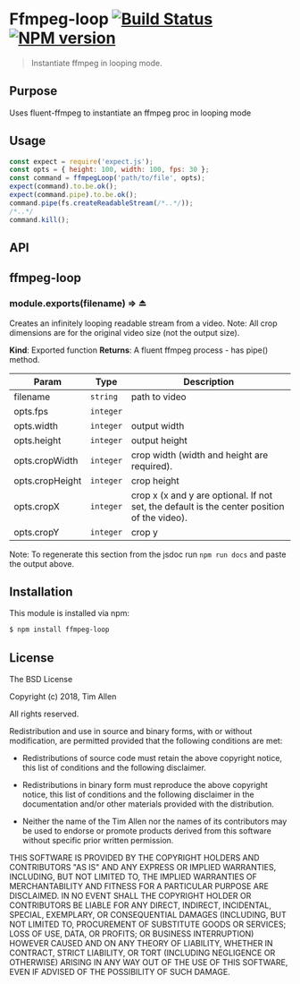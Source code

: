 # Ffmpeg-loop [![Build Status](https://secure.travis-ci.org/noblesamurai/ffmpeg-loop.png?branch=master)](http://travis-ci.org/noblesamurai/ffmpeg-loop) [![NPM version](https://badge-me.herokuapp.com/api/npm/ffmpeg-loop.png)](http://badges.enytc.com/for/npm/ffmpeg-loop)

> Instantiate ffmpeg in looping mode.

## Purpose
Uses fluent-ffmpeg to instantiate an ffmpeg proc in looping mode

## Usage

```js
const expect = require('expect.js');
const opts = { height: 100, width: 100, fps: 30 };
const command = ffmpegLoop('path/to/file', opts);
expect(command).to.be.ok();
expect(command.pipe).to.be.ok();
command.pipe(fs.createReadableStream(/*..*/));
/*..*/
command.kill();

```

## API

<a name="module_ffmpeg-loop"></a>

## ffmpeg-loop
<a name="exp_module_ffmpeg-loop--module.exports"></a>

### module.exports(filename) ⇒ ⏏
Creates an infinitely looping readable stream from a video.
Note: All crop dimensions are for the original video size (not the output size).

**Kind**: Exported function
**Returns**: A fluent ffmpeg process - has pipe() method.

| Param | Type | Description |
| --- | --- | --- |
| filename | <code>string</code> | path to video |
| opts.fps | <code>integer</code> |  |
| opts.width | <code>integer</code> | output width |
| opts.height | <code>integer</code> | output height |
| opts.cropWidth | <code>integer</code> | crop width (width and height are required). |
| opts.cropHeight | <code>integer</code> | crop height |
| opts.cropX | <code>integer</code> | crop x (x and y are optional. If not set, the   default is the center position of the video). |
| opts.cropY | <code>integer</code> | crop y |

Note: To regenerate this section from the jsdoc run `npm run docs` and paste
the output above.

## Installation

This module is installed via npm:

``` bash
$ npm install ffmpeg-loop
```
## License

The BSD License

Copyright (c) 2018, Tim Allen

All rights reserved.

Redistribution and use in source and binary forms, with or without modification,
are permitted provided that the following conditions are met:

* Redistributions of source code must retain the above copyright notice, this
  list of conditions and the following disclaimer.

* Redistributions in binary form must reproduce the above copyright notice, this
  list of conditions and the following disclaimer in the documentation and/or
  other materials provided with the distribution.

* Neither the name of the Tim Allen nor the names of its
  contributors may be used to endorse or promote products derived from
  this software without specific prior written permission.

THIS SOFTWARE IS PROVIDED BY THE COPYRIGHT HOLDERS AND CONTRIBUTORS "AS IS" AND
ANY EXPRESS OR IMPLIED WARRANTIES, INCLUDING, BUT NOT LIMITED TO, THE IMPLIED
WARRANTIES OF MERCHANTABILITY AND FITNESS FOR A PARTICULAR PURPOSE ARE
DISCLAIMED. IN NO EVENT SHALL THE COPYRIGHT HOLDER OR CONTRIBUTORS BE LIABLE FOR
ANY DIRECT, INDIRECT, INCIDENTAL, SPECIAL, EXEMPLARY, OR CONSEQUENTIAL DAMAGES
(INCLUDING, BUT NOT LIMITED TO, PROCUREMENT OF SUBSTITUTE GOODS OR SERVICES;
LOSS OF USE, DATA, OR PROFITS; OR BUSINESS INTERRUPTION) HOWEVER CAUSED AND ON
ANY THEORY OF LIABILITY, WHETHER IN CONTRACT, STRICT LIABILITY, OR TORT
(INCLUDING NEGLIGENCE OR OTHERWISE) ARISING IN ANY WAY OUT OF THE USE OF THIS
SOFTWARE, EVEN IF ADVISED OF THE POSSIBILITY OF SUCH DAMAGE.

